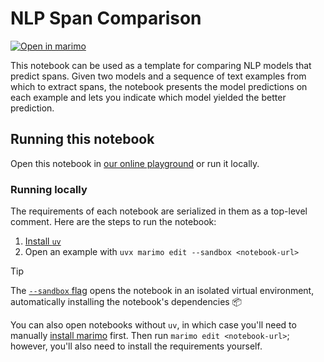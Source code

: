 # NLP Span Comparison

[![Open in marimo](https://marimo.io/shield.svg)](https://marimo.app/github.com/marimo-team/examples/blob/main/examples/nlp_span_comparison/nlp_span_comparison.py)

This notebook can be used as a template for comparing NLP models that predict
spans. Given two models and a sequence of text examples from which to extract
spans, the notebook presents the model predictions on each example and
lets you indicate which model yielded the better prediction.

## Running this notebook

Open this notebook in [our online
playground](https://marimo.app/github.com/marimo-team/examples/blob/main/examples/nlp_span_comparison/nlp_span_comparison.py)
or run it locally.

### Running locally

The requirements of each notebook are serialized in them as a top-level
comment. Here are the steps to run the notebook:

1. [Install `uv`](https://github.com/astral-sh/uv/?tab=readme-ov-file#installation)
2. Open an example with `uvx marimo edit --sandbox <notebook-url>`

> [!TIP]
> The [`--sandbox`
> flag](https://docs.marimo.io/guides/package_reproducibility/) opens the
> notebook in an isolated virtual environment, automatically installing the
> notebook's dependencies 📦

You can also open notebooks without `uv`, in which case you'll need to
manually [install marimo](https://docs.marimo.io/getting_started/index.html#installation)
first. Then run `marimo edit <notebook-url>`; however, you'll also need to
install the requirements yourself.
